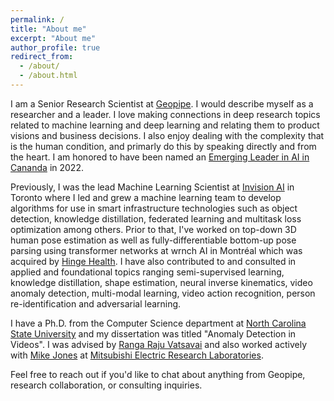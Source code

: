 ```yaml
---
permalink: /
title: "About me"
excerpt: "About me"
author_profile: true
redirect_from: 
  - /about/
  - /about.html
---
```


I am a Senior Research Scientist at [Geopipe](https://geopi.pe/#). I would describe myself as a researcher and a leader. I love making connections in deep research topics related to machine learning and deep learning and relating them to product visions and business decisions. I also enjoy dealing with the complexity that is the human condition, and primarly do this by speaking directly and from the heart. I am honored to have been named an [Emerging Leader in AI in Cananda](https://readthepeak.com/lists/emerging-leaders-2022/c/artificial-intelligence) in 2022.

Previously, I was the lead Machine Learning Scientist at [Invision AI](https://invision.ai/) in Toronto where I led and grew a machine learning team to develop algorithms for use in smart infrastructure technologies such as object detection, knowledge distillation, federated learning and multitask loss optimization among others. Prior to that, I've worked on top-down 3D human pose estimation as well as fully-differentiable bottom-up pose parsing using transformer networks at wrnch AI in Montréal which was acquired by [Hinge Health](https://www.hingehealth.com/). I have also contributed to and consulted in applied and foundational topics ranging semi-supervised learning, knowledge distillation, shape estimation, neural inverse kinematics, video anomaly detection, multi-modal learning, video action recognition, person re-identification and adversarial learning.

I have a Ph.D. from the Computer Science department at [North Carolina State University](https://www.ncsu.edu/) and my dissertation was titled "Anomaly Detection in Videos". I was advised by [Ranga Raju Vatsavai](https://rvatsavai.github.io/) and also worked actively with [Mike Jones](https://www.merl.com/people/mjones) at [Mitsubishi Electric Research Laboratories](https://merl.com/).

Feel free to reach out if you'd like to chat about anything from Geopipe, research collaboration, or consulting inquiries.
